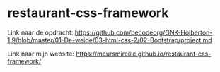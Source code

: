 # restaurant-css-framework
Link naar de opdracht:  https://github.com/becodeorg/GNK-Holberton-1.9/blob/master/01-De-weide/03-html-css-2/02-Bootstrap/project.md

Link naar mijn website:  https://meursmireille.github.io/restaurant-css-framework/

